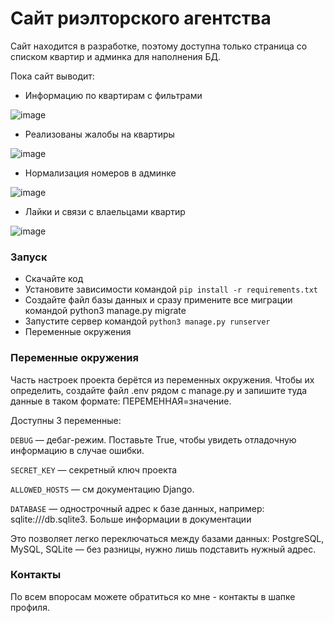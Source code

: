 # Сайт риэлторского агентства
Сайт находится в разработке, поэтому доступна только страница со списком квартир и админка для наполнения БД.

Пока сайт выводит:
* Информацию по квартирам с фильтрами

![image](https://user-images.githubusercontent.com/58893102/183011383-097dfda2-ded7-4336-8273-1280b52ff589.png)

* Реализованы жалобы на квартиры

![image](https://user-images.githubusercontent.com/58893102/183011547-83153b22-7e22-4157-ac28-9aef7975c128.png)

* Нормализация номеров в админке

![image](https://user-images.githubusercontent.com/58893102/183011671-d045c89b-b7ef-4881-9451-f947ebaee600.png)

* Лайки и связи с влаельцами квартир

![image](https://user-images.githubusercontent.com/58893102/183011754-eb7e9e31-b173-4d9b-8ee5-9779cf552f07.png)



### Запуск
* Скачайте код
* Установите зависимости командой ```pip install -r requirements.txt```
* Создайте файл базы данных и сразу примените все миграции командой python3 manage.py migrate
* Запустите сервер командой ```python3 manage.py runserver```
* Переменные окружения

### Переменные окружения
Часть настроек проекта берётся из переменных окружения. Чтобы их определить, создайте файл .env рядом с manage.py и запишите туда данные в таком формате: ПЕРЕМЕННАЯ=значение.

Доступны 3 переменные:

```DEBUG``` — дебаг-режим. Поставьте True, чтобы увидеть отладочную информацию в случае ошибки.

```SECRET_KEY``` — секретный ключ проекта

```ALLOWED_HOSTS``` — см документацию Django.

```DATABASE``` — однострочный адрес к базе данных, например: sqlite:///db.sqlite3. Больше информации в документации

Это позволяет легко переключаться между базами данных: PostgreSQL, MySQL, SQLite — без разницы, нужно лишь подставить нужный адрес.

### Контакты
По всем впоросам можете обратиться ко мне - контакты в шапке профиля.
